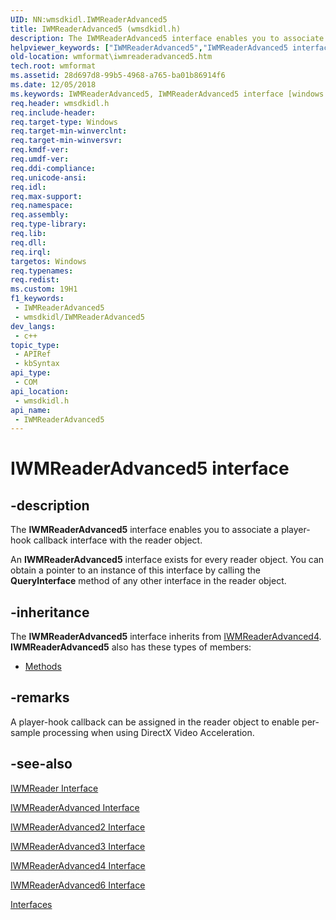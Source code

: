 ```yaml
---
UID: NN:wmsdkidl.IWMReaderAdvanced5
title: IWMReaderAdvanced5 (wmsdkidl.h)
description: The IWMReaderAdvanced5 interface enables you to associate a player-hook callback interface with the reader object.An IWMReaderAdvanced5 interface exists for every reader object.
helpviewer_keywords: ["IWMReaderAdvanced5","IWMReaderAdvanced5 interface [windows Media Format]","IWMReaderAdvanced5 interface [windows Media Format]","described","IWMReaderAdvanced5Interface","wmformat.iwmreaderadvanced5","wmsdkidl/IWMReaderAdvanced5"]
old-location: wmformat\iwmreaderadvanced5.htm
tech.root: wmformat
ms.assetid: 28d697d8-99b5-4968-a765-ba01b86914f6
ms.date: 12/05/2018
ms.keywords: IWMReaderAdvanced5, IWMReaderAdvanced5 interface [windows Media Format], IWMReaderAdvanced5 interface [windows Media Format],described, IWMReaderAdvanced5Interface, wmformat.iwmreaderadvanced5, wmsdkidl/IWMReaderAdvanced5
req.header: wmsdkidl.h
req.include-header: 
req.target-type: Windows
req.target-min-winverclnt: 
req.target-min-winversvr: 
req.kmdf-ver: 
req.umdf-ver: 
req.ddi-compliance: 
req.unicode-ansi: 
req.idl: 
req.max-support: 
req.namespace: 
req.assembly: 
req.type-library: 
req.lib: 
req.dll: 
req.irql: 
targetos: Windows
req.typenames: 
req.redist: 
ms.custom: 19H1
f1_keywords:
 - IWMReaderAdvanced5
 - wmsdkidl/IWMReaderAdvanced5
dev_langs:
 - c++
topic_type:
 - APIRef
 - kbSyntax
api_type:
 - COM
api_location:
 - wmsdkidl.h
api_name:
 - IWMReaderAdvanced5
---
```


# IWMReaderAdvanced5 interface


## -description

The <b>IWMReaderAdvanced5</b> interface enables you to associate a player-hook callback interface with the reader object.

An <b>IWMReaderAdvanced5</b> interface exists for every reader object. You can obtain a pointer to an instance of this interface by calling the <b>QueryInterface</b> method of any other interface in the reader object.

## -inheritance

The <b>IWMReaderAdvanced5</b> interface inherits from <a href="/windows/desktop/api/wmsdkidl/nn-wmsdkidl-iwmreaderadvanced4">IWMReaderAdvanced4</a>. <b>IWMReaderAdvanced5</b> also has these types of members:
<ul>
<li><a href="https://docs.microsoft.com/">Methods</a></li>
</ul>

## -remarks

A player-hook callback can be assigned in the reader object to enable per-sample processing when using DirectX Video Acceleration.

## -see-also

<a href="/windows/desktop/api/wmsdkidl/nn-wmsdkidl-iwmreader">IWMReader Interface</a>



<a href="/windows/desktop/api/wmsdkidl/nn-wmsdkidl-iwmreaderadvanced">IWMReaderAdvanced Interface</a>



<a href="/windows/desktop/api/wmsdkidl/nn-wmsdkidl-iwmreaderadvanced2">IWMReaderAdvanced2 Interface</a>



<a href="/windows/desktop/api/wmsdkidl/nn-wmsdkidl-iwmreaderadvanced3">IWMReaderAdvanced3 Interface</a>



<a href="/windows/desktop/api/wmsdkidl/nn-wmsdkidl-iwmreaderadvanced4">IWMReaderAdvanced4 Interface</a>



<a href="/windows/desktop/api/wmsdkidl/nn-wmsdkidl-iwmreaderadvanced6">IWMReaderAdvanced6 Interface</a>



<a href="/windows/desktop/wmformat/interfaces">Interfaces</a>
